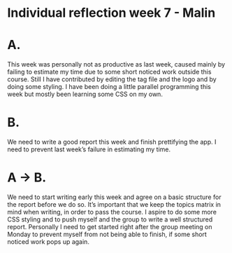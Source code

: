 ﻿# Individual reflection week 7 - Malin


# A. 
This week was personally not as productive as last week, caused mainly by failing to estimate my time due to some short noticed work outside this course. Still I have contributed by editing the tag file and the logo and by doing some styling. I have been doing a little parallel programming this week but mostly been learning some CSS on my own. 


# B.
We need to write a good report this week and finish prettifying the app. I need to prevent last week’s failure in estimating my time. 


# A → B.
We need to start writing early this week and agree on a basic structure for the report before we do so. It’s important that we keep the topics matrix in mind when writing, in order to pass the course. I aspire to do some more CSS styling and to push myself and the group to write a well structured report. Personally I need to get started right after the group meeting on Monday to prevent myself from not being able to finish, if some short noticed work pops up again.